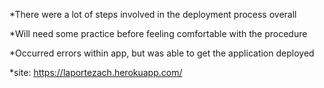 *There were a lot of steps involved in the deployment process overall

*Will need some practice before feeling comfortable with the procedure

*Occurred errors within app, but was able to get the application deployed

*site: https://laportezach.herokuapp.com/